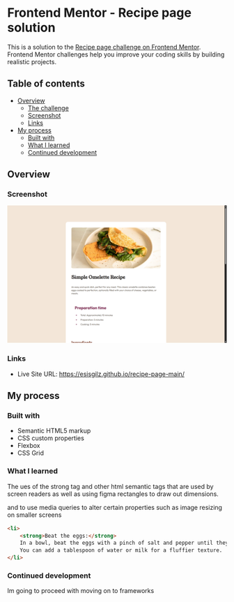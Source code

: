 # Frontend Mentor - Recipe page solution

This is a solution to the [Recipe page challenge on Frontend Mentor](https://www.frontendmentor.io/challenges/recipe-page-KiTsR8QQKm). Frontend Mentor challenges help you improve your coding skills by building realistic projects. 

## Table of contents

- [Overview](#overview)
  - [The challenge](#the-challenge)
  - [Screenshot](#screenshot)
  - [Links](#links)
- [My process](#my-process)
  - [Built with](#built-with)
  - [What I learned](#what-i-learned)
  - [Continued development](#continued-development)



## Overview

### Screenshot

![](./screenshot.jpg)




### Links

- Live Site URL: https://esisgilz.github.io/recipe-page-main/

## My process

### Built with

- Semantic HTML5 markup
- CSS custom properties
- Flexbox
- CSS Grid



### What I learned

The ues of the strong tag and other html semantic tags that are used by screen readers as well as using figma rectangles to draw out dimensions.

and to use media queries to alter certain properties such as image resizing on smaller screens

```html
<li>
    <strong>Beat the eggs:</strong>
    In a bowl, beat the eggs with a pinch of salt and pepper until they are well mixed. 
    You can add a tablespoon of water or milk for a fluffier texture.
</li>
```


### Continued development

Im going to proceed with moving on to frameworks
